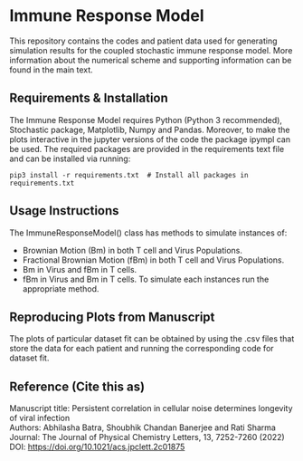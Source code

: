# Immune Response Model
This repository contains the codes and patient data used for generating simulation results for the coupled stochastic immune response model. More information about the numerical scheme and supporting information can be found in the main text.
## Requirements & Installation
The Immune Response Model requires Python (Python 3 recommended), Stochastic package, Matplotlib, Numpy and Pandas. Moreover, to make the plots interactive in the jupyter versions of the code the package ipympl can be used. The required packages are provided in the requirements text file and can be installed via running:

```
pip3 install -r requirements.txt  # Install all packages in requirements.txt
```
## Usage Instructions
The ImmuneResponseModel() class has methods to simulate instances of:
* Brownian Motion (Bm) in both T cell and Virus Populations. 
* Fractional Brownian Motion (fBm) in both T cell and Virus Populations.
* Bm in Virus and fBm in T cells.
* fBm in Virus and Bm in T cells.
To simulate each instances run the appropriate method. 
## Reproducing Plots from Manuscript
The plots of particular dataset fit can be obtained by using the .csv files that store the data for each patient and running the corresponding code for dataset fit.
## Reference (Cite this as) 
Manuscript title: Persistent correlation in cellular noise determines longevity of viral infection \
Authors: Abhilasha Batra, Shoubhik Chandan Banerjee and Rati Sharma \
Journal: The Journal of Physical Chemistry Letters, 13, 7252-7260 (2022) \
DOI: https://doi.org/10.1021/acs.jpclett.2c01875 
